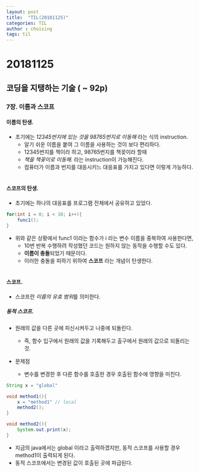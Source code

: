 ```yaml
---
layout: post
title:  "TIL(20181125)"
categories: TIL
author : choising
tags: til
---
```


# 20181125

## 코딩을 지탱하는 기술 ( ~ 92p)

### 7장. 이름과 스코프

#### 이름의 탄생.

- 초기에는 *12345번지에 있는 것을 98765번지로 이동해* 라는 식의 instruction.
    - 알기 쉬운 이름을 붙여 그 이름을 사용하는 것이 보다 편리하다.
    - 12345번지를 책이라 하고, 98765번지를 책꽂이라 할때
    - *책을 책꽂이로 이동해.* 라는 instruction이 가능해진다.
    - 컴퓨터가 이름과 번지를 대응시키느 대응표를 가지고 있다면 이렇게 가능하다.
<br><br>

#### 스코프의 탄생.

- 초기에는 하나의 대응표를 프로그램 전체에서 공유하고 있었다.

```java
for(int i = 0; i < 10; i++){
    func1();
}
```

- 위와 같은 상황에서 func1 이라는 함수가 i 라는 변수 이름을 중복하여 사용한다면,
    - 10번 반복 수행하려 작성했던 코드는 원하지 않는 동작을 수행할 수도 있다.
    - **이름이 충돌**되었기 때문이다.
    - 이러한 충돌을 피하기 위하여 **스코프** 라는 개념이 탄생한다.
<br><br>

#### 스코프.

- 스코프란 *이름의 유효 범위*를 의미한다. 

##### 동적 스코프.

- 원래의 값을 다른 곳에 피신시켜두고 나중에 되돌린다.
    - 즉, 함수 입구에서 원래의 값을 기록해두고 출구에서 원래의 값으로 되돌리는 것.

- 문제점
    - 변수를 변경한 후 다른 함수를 호출한 경우 호출된 함수에 영향을 미친다.

```java
String x = "global"

void method1(){
    x = "method1" // local
    method2();
}

void method2(){
    System.out.print(x);
}
```

- 지금의 java에서는 global 이라고 출력하겠지만, 동적 스코프를 사용할 경우 method1이 출력되게 된다.
- 동적 스코프에서는 변경된 값이 호출된 곳에 파급된다.















